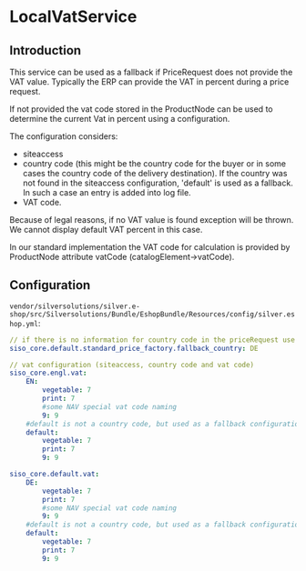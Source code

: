 # LocalVatService

## Introduction

This service can be used as a fallback if PriceRequest does not provide the VAT value. Typically the ERP can provide the VAT in percent during a price request. 

If not provided the vat code stored in the ProductNode can be used to determine the current Vat in percent using a configuration.

The configuration considers:

- siteaccess
- country code (this might be the country code for the buyer or in some cases the country code of the delivery destination). If the country was not found in the siteaccess configuration, 'default' is used as a fallback. In such a case an entry is added into log file.  
- VAT code.

Because of legal reasons, if no VAT value is found exception will be thrown. We cannot display default VAT percent in this case.

In our standard implementation the VAT code for calculation is provided by ProductNode attribute vatCode (catalogElement-\>vatCode).

## Configuration

`vendor/silversolutions/silver.e-shop/src/Silversolutions/Bundle/EshopBundle/Resources/config/silver.eshop.yml`:

``` yaml
// if there is no information for country code in the priceRequest use fallback
siso_core.default.standard_price_factory.fallback_country: DE

// vat configuration (siteaccess, country code and vat code)
siso_core.engl.vat:
    EN:
        vegetable: 7
        print: 7
        #some NAV special vat code naming
        9: 9
    #default is not a country code, but used as a fallback configuration
    default:
        vegetable: 7
        print: 7
        9: 9

siso_core.default.vat:
    DE:
        vegetable: 7
        print: 7
        #some NAV special vat code naming
        9: 9
    #default is not a country code, but used as a fallback configuration
    default:
        vegetable: 7
        print: 7
        9: 9
```
